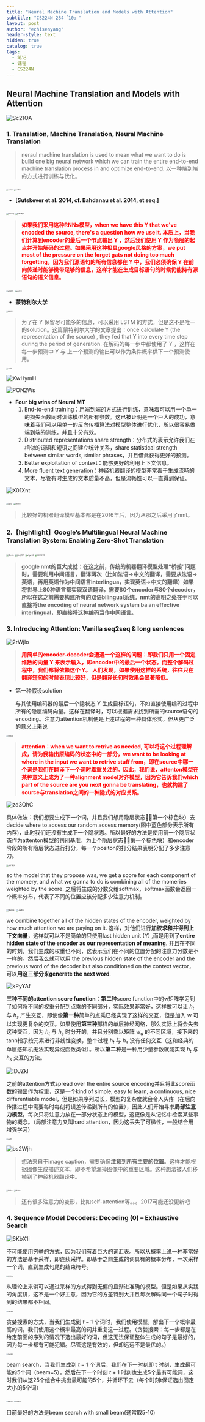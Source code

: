 ```yaml
---
title: "Neural Machine Translation and Models with Attention"
subtitle: "CS224N 284「10」"
layout: post
author: "echisenyang"
header-style: text
hidden: true
catalog: true
tags:
  - 笔记
  - 课程
  - CS224N
---
```




## Neural Machine Translation and Models with Attention

![Sc21OA](https://gitee.com/echisenyang/GiteeForUpicUse/raw/master/uPic/Sc21OA.png)

### 1. Translation, Machine Translation, Neural Machine Translation

> neraul machine translation is used to mean what we want to do is build one big neural network which we can train the entire end-to-end machine translation process in and optimize end-to-end. 以一种端到端的方式进行训练与优化。

<img src="https://gitee.com/echisenyang/GiteeForUpicUse/raw/master/uPic/usOkDI.png" alt="usOkDI" style="zoom:25%;" />

<img src="https://gitee.com/echisenyang/GiteeForUpicUse/raw/master/uPic/cw01E8.png" alt="cw01E8" style="zoom:25%;" />

- **[Sutskever et al. 2014, cf. Bahdanau et al. 2014, et seq.]**

<img src="https://gitee.com/echisenyang/GiteeForUpicUse/raw/master/uPic/cPSS1j.png" alt="cPSS1j" style="zoom:33%;" />

<img src="https://gitee.com/echisenyang/GiteeForUpicUse/raw/master/uPic/LN2wpR.png" alt="LN2wpR" style="zoom:33%;" />

> **<font color=red>如果我们采用这种RNNs模型，when we have this Y that we've encoded the source, there's a question how we use it. 本质上，当我们计算到encoder的最后一个节点输出 Y ，然后我们使用 Y 作为隐层的起点并开始解码的过程。如果采用这种极具google风格的方案，we put most of the pressure on the forget gats not doing too much forgetting，因为我们源语句的所有信息都在 Y 中，我们必须确保 Y 在前向传递时能够携带足够的信息，这样才能在生成目标语句的时候仍能持有源语句的语义信息。</font>**

<img src="https://gitee.com/echisenyang/GiteeForUpicUse/raw/master/uPic/qXAGHT.png" alt="qXAGHT" style="zoom:25%;" />

<img src="https://gitee.com/echisenyang/GiteeForUpicUse/raw/master/uPic/gocOCO.png" alt="gocOCO" style="zoom:25%;" />

- **蒙特利尔大学**

<img src="https://gitee.com/echisenyang/GiteeForUpicUse/raw/master/uPic/SFBZIY.png" alt="SFBZIY" style="zoom:25%;" />

> 为了在 Y 保留尽可能多的信息，可以采用 LSTM 的方式，但是这不是唯一的solution。这篇蒙特利尔大学的文章提出：once calculate  Y (the representation of the source) , they fed that Y into every time step during the period of generation. 在解码的每一步中都使用了 Y ，这样在每一步预测中 Y 与 上一个预测的输出可以作为条件概率供下一个预测使用。

<img src="https://gitee.com/echisenyang/GiteeForUpicUse/raw/master/uPic/vaLXlf.png" alt="vaLXlf" style="zoom:25%;" />

![XwHymH](https://gitee.com/echisenyang/GiteeForUpicUse/raw/master/uPic/XwHymH.png)

![PON2Ws](https://gitee.com/echisenyang/GiteeForUpicUse/raw/master/uPic/PON2Ws.png)

- **Four big wins of Neural MT**
  1. End-to-end training：用端到端的方式进行训练，意味着可以用一个单一的损失函数同时训练模型的所有参数。这已被证明是一个巨大的成功，意味着我们可以用单一的反向传播算法对模型整体进行优化，所以很容易做端到端的训练，并且十分有效。
  2. Distributed representations share strength：分布式的表示允许我们在相似的词语和短语之间建立统计关系，share statistical strength between similar words, similar phrases，并且借此获得更好的预测。
  3. Better exploitation of context：能够更好的利用上下文信息。
  4. More fluent text generation：神经机器翻译的模型非常善于生成流畅的文本，尽管有时生成的文本质量不高，但是流畅性可以一直得到保证。

![X01Xnt](https://gitee.com/echisenyang/GiteeForUpicUse/raw/master/uPic/X01Xnt.png)

<img src="https://gitee.com/echisenyang/GiteeForUpicUse/raw/master/uPic/ygZcyt.png" alt="ygZcyt" style="zoom:25%;" />

<img src="https://gitee.com/echisenyang/GiteeForUpicUse/raw/master/uPic/yWjXD4.png" alt="yWjXD4" style="zoom:25%;" />

> 比较好的机器翻译模型基本都是在2016年后，因为从那之后采用了nmt。

### 2.【hightlight】Google’s Multilingual Neural Machine Translation System: Enabling Zero-Shot Translation

<img src="https://gitee.com/echisenyang/GiteeForUpicUse/raw/master/uPic/lRLrhb.png" alt="lRLrhb" style="zoom: 33%;" />

<img src="https://gitee.com/echisenyang/GiteeForUpicUse/raw/master/uPic/bkqVC7.png" alt="bkqVC7" style="zoom:33%;" />

<img src="https://gitee.com/echisenyang/GiteeForUpicUse/raw/master/uPic/afgam2.png" alt="afgam2" style="zoom:33%;" />

<img src="https://gitee.com/echisenyang/GiteeForUpicUse/raw/master/uPic/AXDWT0.png" alt="AXDWT0" style="zoom:33%;" />

> **google nmt的巨大成就：在这之前，传统的机器翻译模型处理“桥接”问题时，需要利用中间语言，翻译两次（比如法语->中文的翻译，需要从法语->英语，再用英语作为中间语言interlingua，实现英语->中文的翻译）如果将世界上80种语言都实现双语翻译，需要80个encoder与80个decoder，所以在这之前需要构建所有的双语bilingual系统。nmt的高明之处在于可以直接将the encoding of neural network system ba an effective interlingual，即直接将这种编码当作中间语言。**

### 3. Introducing Attention: Vanilla seq2seq & long sentences

![2rWjIo](https://gitee.com/echisenyang/GiteeForUpicUse/raw/master/uPic/2rWjIo.png)

> **<font color=red>用简单的encoder-decoder会遭遇一个这样的问题：即我们只用一个固定维数的向量 Y 来表示输入，即encoder中的最后一个状态。而整个解码过程中，我们都将依赖这个 Y。 人们发现，如果使用这样的系统，往往只在翻译短句的时候表现比较好，但是翻译长句时效果会显著降低。</font>**

- 第一种假设solution

  与其使用编码器的最后一个隐状态 Y 生成目标语句，不如直接使用编码过程中所有的隐层编码向量。这样在翻译时，可以根据需求找到所需的source语句的encoding。注意力attention机制便是上述过程的一种具体形式，但从更广泛的意义上来说

<img src="https://gitee.com/echisenyang/GiteeForUpicUse/raw/master/uPic/VB58J4.png" alt="VB58J4" style="zoom: 25%;" />

> **<font color=red>attention：when we want to retrive as needed, 可以将这个过程理解成，请为我输出原编码的状态中的一部分，we want to be looking at where in the input we want to retrive stuff from，即在source中哪一个词是我们在翻译下一个词时着重关注的。因此，我们说，attenton模型在某种意义上成为了一种alignment model对齐模型，因为它告诉我们which part of the source are you next gonna be translating，也就构建了source与translation之间的一种隐式的对应关系。</font>**

![zd3OhC](https://gitee.com/echisenyang/GiteeForUpicUse/raw/master/uPic/zd3OhC.png)

具体做法：我们想要生成下一个词，并且我们想用隐层状态（🏾第一个棕色块）去 decide where to access our random access memory(图中蓝色部分表示所有内存)，此时我们还没有生成下一个隐状态。所以最好的方法是使用前一个隐层状态作为attenton模型的判别基准，为上个隐层状态（🏾第一个棕色块）和encoder阶段的所有隐层状态进行打分，每一个positon的打分结果表明分配了多少注意力。

<img src="https://gitee.com/echisenyang/GiteeForUpicUse/raw/master/uPic/6aY9kX.png" alt="6aY9kX" style="zoom: 33%;" />

so the model that they propose was, we get a score for each component of the momery, and what we gonna to do is combining all of the momeries weighted by the score. 之后将生成的分数交给softmax，softmax函数会返回一个概率分布，代表了不同的位置应该分配多少注意力机制。

<img src="https://gitee.com/echisenyang/GiteeForUpicUse/raw/master/uPic/MjvQlp.png" alt="MjvQlp" style="zoom:33%;" />

<img src="https://gitee.com/echisenyang/GiteeForUpicUse/raw/master/uPic/LzwR4a.png" alt="LzwR4a" style="zoom: 33%;" />

we combine together all of the hidden states of the encoder, weighted by how much attention we are paying on it. 这样，对他们进行**加权求和并得到上下文向量**，这样就可以不是简单的只使用last hidden unit (Y) ,而是用到了**entire hidden state of the encoder as our representation of meaning**. 并且在不同的时刻，我们生成的权重也不同，这表示我们在不同的位置分配的注意力分数是不一样的。然后我么就可以用 the previous hidden state of the encoder and the previous word of the decoder but also conditioned on the context vector，可以**用这三部分来generate the next word**. 

![kPyYAf](https://gitee.com/echisenyang/GiteeForUpicUse/raw/master/uPic/kPyYAf.png)

**三种不同的attention score function**：**第二种**score function中的w矩阵学习到了如何将不同的权重分配到点乘的不同部分，实际效果非常好，这样做可以让 $h_t$ 与 $h_s$ 产生交互，即使像**第一种**简单的点乘已经实现了这样的交互，但是加入 w 可以实现更复杂的交互。如果使用**第三种**那样的单层神经网络，那么实际上将会失去这种交互，因为 $h_t$ 与 $h_s$ 时分开的，并且分别乘以矩阵 $w_a$ 的不同区域，接下来的tanh指示按元素进行非线性变换，整个过程 $h_t$ 与 $h_s$ 没有任何交互（这和经典的单层感知机无法实现异或函数类似）。所以**第二种**是一种用少量参数就能实现 $h_t$ 与 $h_s$ 交互的方法。

![lDJZkl](https://gitee.com/echisenyang/GiteeForUpicUse/raw/master/uPic/lDJZkl.png)

之前的attention方式spread over the entire source encoding并且将此score函数的输出作为权重，这是一个kind of simple, easy to learn, a continuous, nice differentiable model，但是如果序列过长，模型的复杂度就会令人头疼（在后向传播过程中需要每时每刻将误差传递到所有的位置），因此人们开始寻求**局部注意力模型**，每次只将注意力放在一部分状态上的模型，这更像是从记忆中检索某些事物的概念。（局部注意力又叫hard attention，因为这丢失了可微性，一般结合用增强学习）

<img src="https://gitee.com/echisenyang/GiteeForUpicUse/raw/master/uPic/xas1Pj.png" alt="xas1Pj" style="zoom:25%;" />

![bs2Wjh](https://gitee.com/echisenyang/GiteeForUpicUse/raw/master/uPic/bs2Wjh.png)

> 想法来自于image caption，需要确保**注意到所有主要的位置**。这样才能根据图像生成描述文本，即不希望漏掉图像中的重要区域。这种想法被人们移植到了神经机器翻译中。

<img src="https://gitee.com/echisenyang/GiteeForUpicUse/raw/master/uPic/5cESvc.png" alt="5cESvc" style="zoom:25%;" />



<img src="https://gitee.com/echisenyang/GiteeForUpicUse/raw/master/uPic/NFuHvu.png" alt="NFuHvu" style="zoom:25%;" />

> 还有很多注意力的变形，比如self-attention等。。。2017可能还没更新吧

### 4. Sequence Model Decoders: Decoding (0) – Exhaustive Search

![6KbX1i](https://gitee.com/echisenyang/GiteeForUpicUse/raw/master/uPic/6KbX1i.png)

不可能使用穷举的方式，因为我们有着巨大的词汇表。所以从概率上说一种非常好的方法是基于采样，即连续采样。即基于之前生成的词具有的概率分布，一次采样一个词，直到生成句尾的结束符号。

<img src="https://gitee.com/echisenyang/GiteeForUpicUse/raw/master/uPic/fBSW4v.png" alt="fBSW4v" style="zoom:25%;" />

从理论上来讲可以通过采样的方式得到无偏的且渐进准确的模型。但是如果从实践的角度讲，这不是一个好主意，因为它的方差特别大并且每次解码同一个句子时得到的结果都不相同。

<img src="https://gitee.com/echisenyang/GiteeForUpicUse/raw/master/uPic/LBw3RP.png" alt="LBw3RP" style="zoom:25%;" />

贪婪搜素的方式，当我们生成到 $t-1$ 个词时，我们使用模型，解出下一个概率最高的词，我们使用这个概率最高的词并重复这一过程。（贪婪搜索：每一步都是在给定前面的序列的情况下选出最好的词，但这无法保证整体生成的句子是最好的，因为每一步都有可能犯错。尽管这是有效的，但却远远不是最优的。）

<img src="https://gitee.com/echisenyang/GiteeForUpicUse/raw/master/uPic/ZxU2B0.png" alt="ZxU2B0" style="zoom:25%;" />

beam search，当我们生成到 $t-1$ 个词后，我们在下一时刻即 t 时刻，生成最可能的5个词（beam=5），然后在下一个时刻 $t+1$ 时刻也生成5个最有可能词，这时我们从这25个组合中挑出最可能的5个，并循环下去（每个时刻t保证选出固定大小的5个词）

<img src="https://gitee.com/echisenyang/GiteeForUpicUse/raw/master/uPic/d3EVqr.png" alt="d3EVqr" style="zoom:25%;" />

<img src="https://gitee.com/echisenyang/GiteeForUpicUse/raw/master/uPic/qcX8nR.png" alt="qcX8nR" style="zoom:25%;" />

目前最好的方法是beam search with small beam(通常取5-10)



